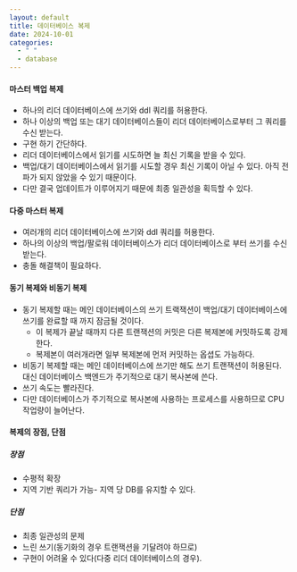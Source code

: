 ```yaml
---
layout: default
title: 데이터베이스 복제
date: 2024-10-01
categories:
  - " "
  - database
---
```


#### 마스터 백업 복제 

* 하나의 리더 데이터베이스에 쓰기와 ddl 쿼리를 허용한다. 
* 하나 이상의 백업 또는 대기 데이터베이스들이 리더 데이터베이스로부터 그 쿼리를 수신 받는다.
* 구현 하기 간단하다.
* 리더 데이터베이스에서 읽기를 시도하면 늘 최신 기록을 받을 수 있다.
* 백업/대기 데이터베이스에서 읽기를 시도할 경우 최신 기록이 아닐 수 있다. 아직 전파가 되지 않았을 수 있기 때문이다.
* 다만 결국 업데이트가 이루어지기 때문에 최종 일관성을 획득할 수 있다.

#### 다중 마스터 복제

* 여러개의 리더 데이터베이스에 쓰기와 ddl 쿼리를 허용한다.
* 하나의 이상의 백업/팔로워 데이터베이스가 리더 데이터베이스로 부터 쓰기를 수신 받는다.
* 충돌 해결책이 필요하다.


#### 동기 복제와 비동기 복제

* 동기 복제할 때는 메인 데이터베이스의 쓰기 트랙잭션이 백업/대기 데이터베이스에 쓰기를 완료할 때 까지 잠금될 것이다.
	* 이 복제가 끝날 때까지 다른 트랜잭션의 커밋은 다른 복제본에 커밋하도록 강제한다.
	* 복제본이 여러개라면 일부 복제본에 먼저 커밋하는 옵셥도 가능하다.
* 비동기 복제할 때는 메인 데이터베이스에 쓰기만 해도 쓰기 트랜잭션이 허용된다. 대신 데이터베이스 백엔드가 주기적으로 대기 복사본에 쓴다.
* 쓰기 속도는 빨라진다.
* 다만 데이터베이스가 주기적으로 복사본에 사용하는 프로세스를 사용하므로 CPU 작업량이 늘어난다.


#### 복제의 장점, 단점

##### 장점
* 수평적 확장
* 지역 기반 쿼리가 가능- 지역 당 DB를 유지할 수 있다.

##### 단점
* 최종 일관성의 문제
* 느린 쓰기(동기화의 경우 트랜잭션을 기달려야 하므로)
* 구현이 어려울 수 있다(다중 리더 데이터베이스의 경우).